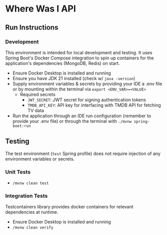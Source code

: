 # Where Was I API

## Run Instructions

### Development
This environment is intended for local development and testing. It uses Spring Boot's Docker Compose integration to
spin up containers for the application's dependencies (MongoDB, Redis) on start.

- Ensure Docker Desktop is installed and running
- Ensure you have JDK 21 installed (check w/ `java -version`)
- Supply environment variables & secrets by providing your IDE a .env file or by mounting within the terminal via
`export <ENV_VAR>=<VALUE>`
  - Required secrets
    - `JWT_SECRET`: JWT secret for signing authentication tokens
    - `TMDB_API_KEY`: API key for interfacing with TMDB API for fetching TV data
- Run the application through an IDE run configuration (remember to provide your .env file) or through the terminal with
`./mvnw spring-boot:run`

## Testing
The test environment (`test` Spring profile) does not require injection of any environment variables or secrets.

### Unit Tests
- `/mvnw clean test`

### Integration Tests
 Testcontainers library provides docker containers for relevant dependencies at runtime.
- Ensure Docker Desktop is installed and running
- `/mvnw clean verify`